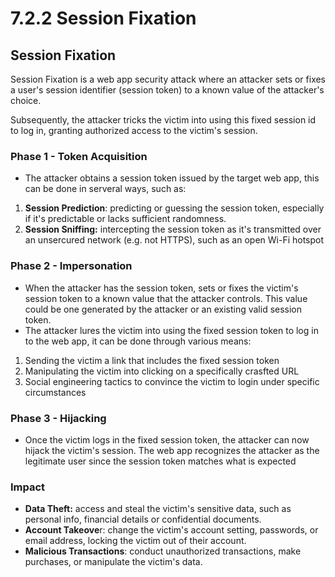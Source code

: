 # 7.2.2 Session Fixation

## Session Fixation

Session Fixation is a web app security attack where an attacker sets or fixes a user's session identifier (session token) to a known value of the attacker's choice.

Subsequently, the attacker tricks the victim into using this fixed session id to log in, granting authorized access to the victim's session.

### Phase 1 - Token Acquisition

* The attacker obtains a session token issued by the target web app, this can be done in serveral ways, such as:

1. **Session Prediction**: predicting or guessing the session token, especially if it's predictable or lacks sufficient randomness.
2. **Session Sniffing:** intercepting the session token as it's transmitted over an unsercured network (e.g. not HTTPS), such as an open Wi-Fi hotspot

### Phase 2 - Impersonation

* When the attacker has the session token, sets or fixes the victim's session token to a known value that the attacker controls. This value could be one generated by the attacker or an existing valid session token.
* The attacker lures the victim into using the fixed session token to log in to the web app, it can be done through various means:

1. Sending the victim a link that includes the fixed session token
2. Manipulating the victim into clicking on a specifically crasfted URL
3. Social engineering tactics to convince the victim to login under specific circumstances

### Phase 3 - Hijacking

* Once the victim logs in the fixed session token, the attacker can now hijack the victim's session. The web app recognizes the attacker as the legitimate user since the session token matches what is expected

### Impact

* **Data Theft:** access and steal the victim's sensitive data, such as personal info, financial details or confidential documents.
* **Account Takeove**r: change the victim's account setting, passwords, or email address, locking the victim out of their account.
* **Malicious Transactions**: conduct unauthorized transactions, make purchases, or manipulate the victim's data.
